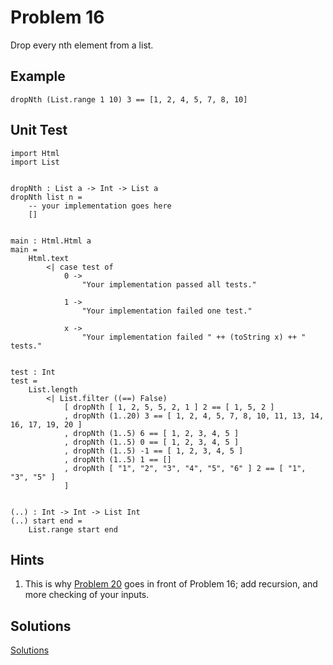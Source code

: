 # Problem 16

Drop every nth element from a list.

## Example
```
dropNth (List.range 1 10) 3 == [1, 2, 4, 5, 7, 8, 10]
```

## Unit Test
```
import Html
import List


dropNth : List a -> Int -> List a
dropNth list n =
    -- your implementation goes here
    []


main : Html.Html a
main =
    Html.text
        <| case test of
            0 ->
                "Your implementation passed all tests."

            1 ->
                "Your implementation failed one test."

            x ->
                "Your implementation failed " ++ (toString x) ++ " tests."


test : Int
test =
    List.length
        <| List.filter ((==) False)
            [ dropNth [ 1, 2, 5, 5, 2, 1 ] 2 == [ 1, 5, 2 ]
            , dropNth (1..20) 3 == [ 1, 2, 4, 5, 7, 8, 10, 11, 13, 14, 16, 17, 19, 20 ]
            , dropNth (1..5) 6 == [ 1, 2, 3, 4, 5 ]
            , dropNth (1..5) 0 == [ 1, 2, 3, 4, 5 ]
            , dropNth (1..5) -1 == [ 1, 2, 3, 4, 5 ]
            , dropNth (1..5) 1 == []
            , dropNth [ "1", "2", "3", "4", "5", "6" ] 2 == [ "1", "3", "5" ]
            ]
            
            
(..) : Int -> Int -> List Int
(..) start end =
    List.range start end
```

## Hints
1. This is why [Problem 20](p20.md) goes in front of Problem 16; add recursion, and more checking of your inputs.


## Solutions 
[Solutions](../s/s16.md)